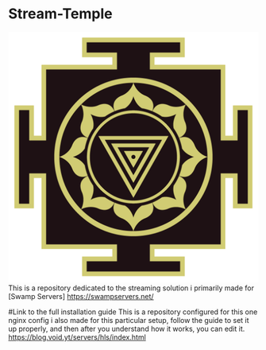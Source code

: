 # Stream-Temple
![Alt text](temple.png)
This is a repository dedicated to the streaming solution i primarily made for [Swamp Servers] https://swampservers.net/ 

#Link to the full installation guide
This is a repository configured for this one nginx config i also made for this particular setup, follow the guide to set it up properly, and then after you understand how it works, you can edit it.
https://blog.void.yt/servers/hls/index.html
